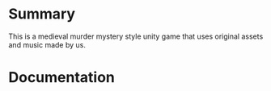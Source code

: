 # Summary

This is a medieval murder mystery style unity game that uses original assets and music made by us.

# Documentation

